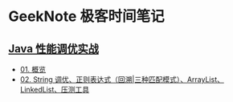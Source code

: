 # GeekNote 极客时间笔记

## [Java 性能调优实战](https://github.com/suifeng412/GeekNote/blob/master/docs/01-performance/01-title.md)
+ [01. 概览](https://github.com/suifeng412/GeekNote/blob/master/ximd/01-performance/01-概览.png)
+ [02. String 调优、正则表达式（回溯|三种匹配模式）、ArrayList、LinkedList、压测工具](https://github.com/suifeng412/GeekNote/blob/master/ximd/01-performance/02-Java编程性能调优（03-05）.png)




